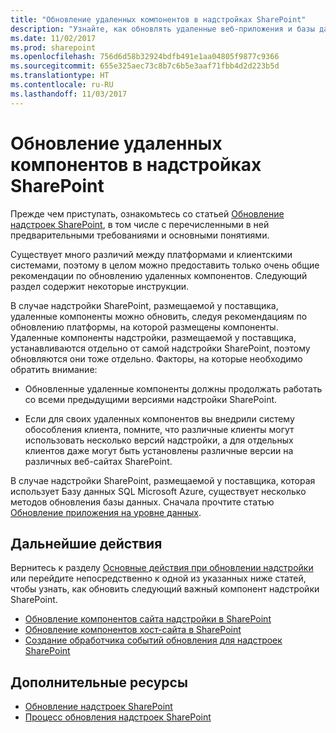 ```yaml
---
title: "Обновление удаленных компонентов в надстройках SharePoint"
description: "Узнайте, как обновлять удаленные веб-приложения и базы данных в надстройках SharePoint."
ms.date: 11/02/2017
ms.prod: sharepoint
ms.openlocfilehash: 756d6d58b32924bdfb491e1aa04805f9877c9366
ms.sourcegitcommit: 655e325aec73c8b7c6b5e3aaf71fbb4d2d223b5d
ms.translationtype: HT
ms.contentlocale: ru-RU
ms.lasthandoff: 11/03/2017
---
```

# <a name="update-remote-components-in-sharepoint-add-ins"></a>Обновление удаленных компонентов в надстройках SharePoint

Прежде чем приступать, ознакомьтесь со статьей [Обновление надстроек SharePoint](update-sharepoint-add-ins.md), в том числе с перечисленными в ней предварительными требованиями и основными понятиями.

Существует много различий между платформами и клиентскими системами, поэтому в целом можно предоставить только очень общие рекомендации по обновлению удаленных компонентов. Следующий раздел содержит некоторые инструкции.

В случае надстройки SharePoint, размещаемой у поставщика, удаленные компоненты можно обновить, следуя рекомендациям по обновлению платформы, на которой размещены компоненты. Удаленные компоненты надстройки, размещаемой у поставщика, устанавливаются отдельно от самой надстройки SharePoint, поэтому обновляются они тоже отдельно. Факторы, на которые необходимо обратить внимание:

- Обновленные удаленные компоненты должны продолжать работать со всеми предыдущими версиями надстройки SharePoint.

- Если для своих удаленных компонентов вы внедрили систему обособления клиента, помните, что различные клиенты могут использовать несколько версий надстройки, а для отдельных клиентов даже могут быть установлены различные версии на различных веб-сайтах SharePoint.

В случае надстройки SharePoint, размещаемой у поставщика, которая использует Базу данных SQL Microsoft Azure, существует несколько методов обновления базы данных. Сначала прочтите статью [Обновление приложения на уровне данных](http://msdn.microsoft.com/library/c117df94-f02b-403f-9383-ec5b3ac3763c.aspx).

## <a name="next-steps"></a>Дальнейшие действия

Вернитесь к разделу [Основные действия при обновлении надстройки](update-sharepoint-add-ins.md#MajorAppUpgradeSteps) или перейдите непосредственно к одной из указанных ниже статей, чтобы узнать, как обновить следующий важный компонент надстройки SharePoint.

-  [Обновление компонентов сайта надстройки в SharePoint](update-add-in-web-components-in-sharepoint.md)
-  [Обновление компонентов хост-сайта в SharePoint](update-host-web-components-in-sharepoint.md)
-  [Создание обработчика событий обновления для надстроек SharePoint](create-a-handler-for-the-update-event-in-sharepoint-add-ins.md)

## <a name="additional-resources"></a>Дополнительные ресурсы

-  [Обновление надстроек SharePoint](update-sharepoint-add-ins.md)
-  [Процесс обновления надстроек SharePoint](sharepoint-add-ins-update-process.md) 
    
 

